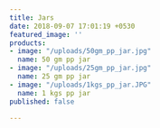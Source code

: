 ```yaml
---
title: Jars
date: 2018-09-07 17:01:19 +0530
featured_image: ''
products:
- image: "/uploads/50gm_pp_jar.jpg"
  name: 50 gm pp jar
- image: "/uploads/25gm_pp_jar.jpg"
  name: 25 gm pp jar
- image: "/uploads/1kgs_pp_jar.JPG"
  name: 1 kgs pp jar
published: false

---
```

